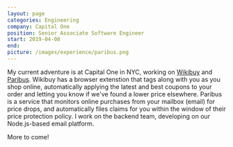 ```yaml
---
layout: page
categories: Engineering
company: Capital One
position: Senior Associate Software Engineer
start: 2019-04-08
end:
picture: /images/experience/paribus.png
---
```


My current adventure is at Capital One in NYC, working on [Wikibuy](https://www.wikibuy.com) and [Paribus](https://www.paribus.co). Wikibuy has a browser extenstion that tags along with you as you shop online, automatically applying the latest and best coupons to your order and letting you know if we've found a lower price elsewhere. Paribus is a service that monitors online purchases from your mailbox (email) for price drops, and automatically files claims for you within the window of their price protection policy. I work on the backend team, developing on our Node.js-based email platform.

More to come!
